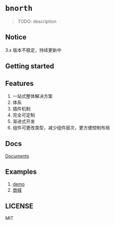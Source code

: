 # `bnorth`

> TODO: description

## Notice

3.x 版本不稳定，持续更新中

## Getting started

## Features

1. 一站式整体解决方案
1. 体系
1. 插件机制
1. 完全可定制
1. 渐进式开发
1. 组件可更改类型，减少组件层次，更方便控制布局

## Docs

[Documents](//able99.github.io/bnorth/reader/)

## Examples

1. [demo](//able99.github.io/bnorth/demo/)
1. [商城]()

## LICENSE

MIT
